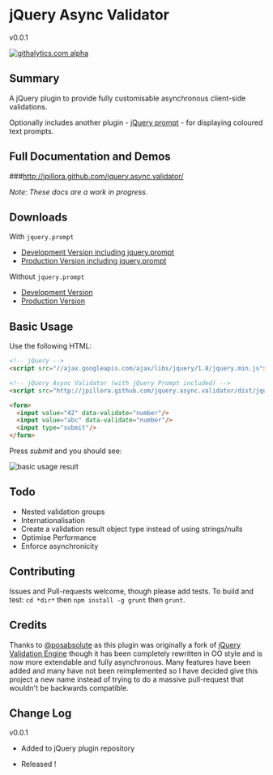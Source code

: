 jQuery Async Validator
=====
v0.0.1

[![githalytics.com alpha](https://cruel-carlota.pagodabox.com/a0bed67589ba85f50fbcda4bd6652813 "githalytics.com")](http://githalytics.com/jpillora/jquery.async.validator)

Summary
---
A jQuery plugin to provide fully customisable asynchronous client-side validations.

Optionally includes another plugin - [jQuery prompt](http://www.github.com/jpillora/jquery.prompt/) - for displaying coloured text prompts.

Full Documentation and Demos
---

###http://jpillora.github.com/jquery.async.validator/

*Note: These docs are a work in progress.*

Downloads
---

With `jquery.prompt`

* [Development Version including jquery.prompt](http://jpillora.github.com/jquery.async.validator/dist/jquery.async.validator.prompt.js)
* [Production Version including jquery.prompt](http://jpillora.github.com/jquery.async.validator/dist/jquery.async.validator.prompt.min.js)

Without `jquery.prompt`

* [Development Version](http://jpillora.github.com/jquery.async.validator/dist/jquery.async.validator.js)
* [Production Version](http://jpillora.github.com/jquery.async.validator/dist/jquery.async.validator.min.js)

Basic Usage
---

Use the following HTML:

``` html
<!-- jQuery -->
<script src="//ajax.googleapis.com/ajax/libs/jquery/1.8/jquery.min.js"></script>

<!-- jQuery Async Validator (with jQuery Prompt included) -->
<script src="http://jpillora.github.com/jquery.async.validator/dist/jquery.async.validator.prompt.js"></script>

<form>
  <input value="42" data-validate="number"/>
  <input value="abc" data-validate="number"/>
  <input type="submit"/>
</form>
```

Press *submit* and you should see:

![basic usage result](http://jpillora.github.com/jquery.async.validator/demo/demos/quickstart.png)

Todo
---
* Nested validation groups
* Internationalisation
* Create a validation result object type instead of using strings/nulls 
* Optimise Performance
* Enforce asynchronicity

Contributing
---
Issues and Pull-requests welcome, though please add tests. To build and test: `cd *dir*` then `npm install -g grunt` then `grunt`.

Credits
---
Thanks to [@posabsolute](https://github.com/posabsolute) as this plugin was originally a fork of [jQuery Validation Engine](https://github.com/posabsolute/jQuery-Validation-Engine) though it has been completely rewritten in OO style and is now more extendable and fully asynchronous. Many features have been added and many have not been reimplemented so I have decided give this project a new name instead of trying to do a massive pull-request that wouldn't be backwards compatible.

Change Log
---

v0.0.1

* Added to jQuery plugin repository

* Released !

